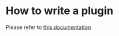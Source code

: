 # How to write a plugin

Please refer to [this documentation](https://cheshire-cat-ai.github.io/docs/plugins/plugins/)
